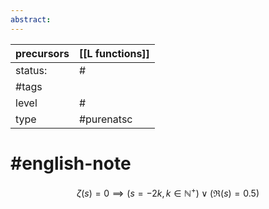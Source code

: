 ```yaml
---
abstract:
---
```

| precursors | [[L functions]] |
| ---------- | --------------- |
| status:    | #               |
| #tags      |                 |
| level      | #               |
| type       | #purenatsc      |
# #english-note 
$$\zeta(s)=0 \implies (s=-2k, k\in\mathbb{N}^{+})\lor(\Re(s)=0.5 )$$